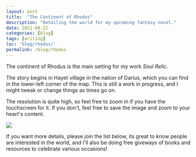 ```yaml
---
layout: post
title:  "The Continent of Rhodus"
description: "Detailing the world for my upcoming fantasy novel."
date: 2021-08-22
categories: [blog]
tags: [writing]
loc: 'blog/rhodus/'
permalink: /blog/rhodus
---
```


The continent of Rhodus is the main setting for my work *Soul Relic*.

The story begins in Hayet village in the nation of Darius, which you can find in the lower-left
corner of the map. This is still a work in progress, and I might tweak or change things as times go on.

The resolution is quite high, so feel free to zoom in if you have the touchscreen for it. If you don't, feel free to save the image and zoom to your heart's content.

![](original/main.jpg?class="img-full")

If you want more details, please join the list below, its great to know people are interested in the world, and I'll also be doing free giveways of books and resources to celebrate various occasions!


